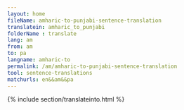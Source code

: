 ```yaml
---
layout: home
fileName: amharic-to-punjabi-sentence-translation
translatein: amharic_to_punjabi
folderName : translate
lang: am
from: am
to: pa
langname: amharic-to
permalink: /am/amharic-to-punjabi-sentence-translation
tool: sentence-translations
matchurls: en&&am&&pa
---
```

{% include section/translateinto.html %}
